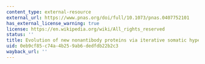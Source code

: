 ```yaml
---
content_type: external-resource
external_url: https://www.pnas.org/doi/full/10.1073/pnas.0407752101
has_external_license_warning: true
license: https://en.wikipedia.org/wiki/All_rights_reserved
status: ''
title: Evolution of new nonantibody proteins via iterative somatic hypermutation
uid: 0eb9cf85-c74a-4b25-9ab6-dedfdb22b2c3
wayback_url: ''
---
```

